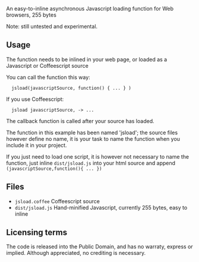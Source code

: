 An easy-to-inline asynchronous Javascript loading function for Web browsers, 255 bytes

Note: still untested and experimental.

Usage
-----

The function needs to be inlined in your web page, or loaded as a Javascript or Coffeescript source

You can call the function this way:
```
  jsload(javascriptSource, function() { ... } )
```

If you use Coffeescript:
```
  jsload javascriptSource, -> ...
```
The callback function is called after your source has loaded.

The function in this example has been named 'jsload'; the source files however define no name, it is your task to name the function when you include it in your project.

If you just need to load one script, it is however not necessary to name the function, just inline ```dist/jsload.js``` into your html source and append ```(javascriptSource,function(){ ... })```

Files
-----

* ```jsload.coffee``` Coffeescript source
* ```dist/jsload.js``` Hand-minified Javascript, currently 255 bytes, easy to inline

Licensing terms
---------------

The code is released into the Public Domain, and has no warraty, express or implied.  Although appreciated, no crediting is necessary.
